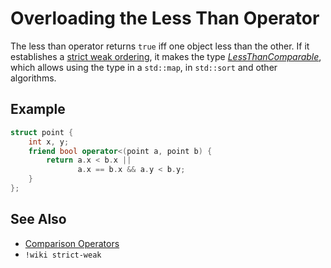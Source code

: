 # Overloading the Less Than Operator

The less than operator returns `true` iff one object less than the other. If it establishes a [strict weak ordering][1],
it makes the type _[LessThanComparable][2]_, which allows using the type in a `std::map`, in `std::sort` and other
algorithms.

[1]: https://en.wikipedia.org/wiki/Weak_ordering#Strict_weak_orderings
[2]: https://en.cppreference.com/w/cpp/named_req/LessThanComparable

## Example

```cpp
struct point {
    int x, y;
    friend bool operator<(point a, point b) {
        return a.x < b.x ||
               a.x == b.x && a.y < b.y;
    }
};
```

## See Also

- [Comparison Operators](https://en.cppreference.com/w/cpp/language/operator_comparison)
- `!wiki strict-weak`
